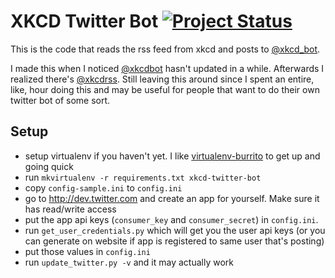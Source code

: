 # XKCD Twitter Bot [![Project Status](http://stillmaintained.com/vrillusions/xkcd-twitter-bot.png)](http://stillmaintained.com/vrillusions/xkcd-twitter-bot)

This is the code that reads the rss feed from xkcd and posts to [@xkcd_bot](http://twitter.com/xkcd_bot).

I made this when I noticed [@xkcdbot](http://twitter.com/xkcdbot) hasn't updated in a while.  Afterwards I realized there's [@xkcdrss](http://twitter.com/xkcdrss).  Still leaving this around since I spent an entire, like, hour doing this and may be useful for people that want to do their own twitter bot of some sort.

## Setup

- setup virtualenv if you haven't yet. I like [virtualenv-burrito](https://github.com/brainsik/virtualenv-burrito) to get up and going quick
- run `mkvirtualenv -r requirements.txt xkcd-twitter-bot`
- copy `config-sample.ini` to `config.ini`
- go to http://dev.twitter.com and create an app for yourself. Make sure it has read/write access
- put the app api keys (`consumer_key` and `consumer_secret`) in `config.ini`.
- run `get_user_credentials.py` which will get you the user api keys (or you can generate on website if app is registered to same user that's posting)
- put those values in `config.ini`
- run `update_twitter.py -v` and it may actually work

